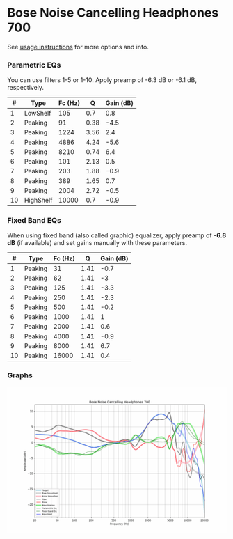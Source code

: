 # Bose Noise Cancelling Headphones 700
See [usage instructions](https://github.com/jaakkopasanen/AutoEq#usage) for more options and info.

### Parametric EQs
You can use filters 1-5 or 1-10. Apply preamp of -6.3 dB or -6.1 dB, respectively.

|   # | Type      |   Fc (Hz) |    Q |   Gain (dB) |
|-----|-----------|-----------|------|-------------|
|   1 | LowShelf  |       105 | 0.7  |         0.8 |
|   2 | Peaking   |        91 | 0.38 |        -4.5 |
|   3 | Peaking   |      1224 | 3.56 |         2.4 |
|   4 | Peaking   |      4886 | 4.24 |        -5.6 |
|   5 | Peaking   |      8210 | 0.74 |         6.4 |
|   6 | Peaking   |       101 | 2.13 |         0.5 |
|   7 | Peaking   |       203 | 1.88 |        -0.9 |
|   8 | Peaking   |       389 | 1.65 |         0.7 |
|   9 | Peaking   |      2004 | 2.72 |        -0.5 |
|  10 | HighShelf |     10000 | 0.7  |        -0.9 |

### Fixed Band EQs
When using fixed band (also called graphic) equalizer, apply preamp of **-6.8 dB** (if available) and set gains manually with these parameters.

|   # | Type    |   Fc (Hz) |    Q |   Gain (dB) |
|-----|---------|-----------|------|-------------|
|   1 | Peaking |        31 | 1.41 |        -0.7 |
|   2 | Peaking |        62 | 1.41 |        -3   |
|   3 | Peaking |       125 | 1.41 |        -3.3 |
|   4 | Peaking |       250 | 1.41 |        -2.3 |
|   5 | Peaking |       500 | 1.41 |        -0.2 |
|   6 | Peaking |      1000 | 1.41 |         1   |
|   7 | Peaking |      2000 | 1.41 |         0.6 |
|   8 | Peaking |      4000 | 1.41 |        -0.9 |
|   9 | Peaking |      8000 | 1.41 |         6.7 |
|  10 | Peaking |     16000 | 1.41 |         0.4 |

### Graphs
![](./Bose%20Noise%20Cancelling%20Headphones%20700.png)
